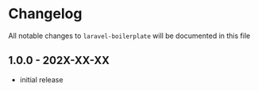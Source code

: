 # Changelog

All notable changes to `laravel-boilerplate` will be documented in this file

## 1.0.0 - 202X-XX-XX

- initial release

